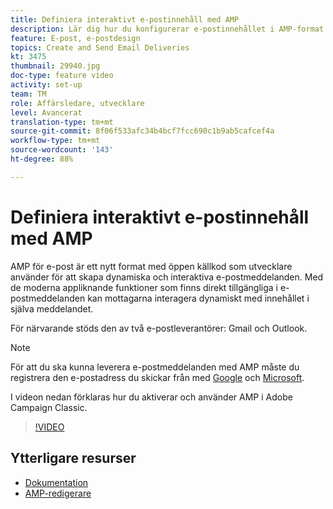```yaml
---
title: Definiera interaktivt e-postinnehåll med AMP
description: Lär dig hur du konfigurerar e-postinnehållet i AMP-format.
feature: E-post, e-postdesign
topics: Create and Send Email Deliveries
kt: 3475
thumbnail: 29940.jpg
doc-type: feature video
activity: set-up
team: TM
role: Affärsledare, utvecklare
level: Avancerat
translation-type: tm+mt
source-git-commit: 8f06f533afc34b4bcf7fcc690c1b9ab5cafcef4a
workflow-type: tm+mt
source-wordcount: '143'
ht-degree: 88%

---
```



# Definiera interaktivt e-postinnehåll med AMP

AMP för e-post är ett nytt format med öppen källkod som utvecklare använder för att skapa dynamiska och interaktiva e-postmeddelanden. Med de moderna appliknande funktioner som finns direkt tillgängliga i e-postmeddelanden kan mottagarna interagera dynamiskt med innehållet i själva meddelandet.

För närvarande stöds den av två e-postleverantörer: Gmail och Outlook.

>[!NOTE]
>
>För att du ska kunna leverera e-postmeddelanden med AMP måste du registrera den e-postadress du skickar från med [Google](https://developers.google.com/gmail/ampemail/register) och [Microsoft](https://docs.microsoft.com/en-us/outlook/amphtml/register-outlook).

I videon nedan förklaras hur du aktiverar och använder AMP i Adobe Campaign Classic.

>[!VIDEO](https://video.tv.adobe.com/v/29940?quality=12&learn=on)

## Ytterligare resurser

* [Dokumentation](https://docs.adobe.com/content/help/sv-SE/campaign-classic/using/sending-messages/sending-emails/defining-the-email-content.html)
* [AMP-redigerare](https://playground.amp.dev/)
